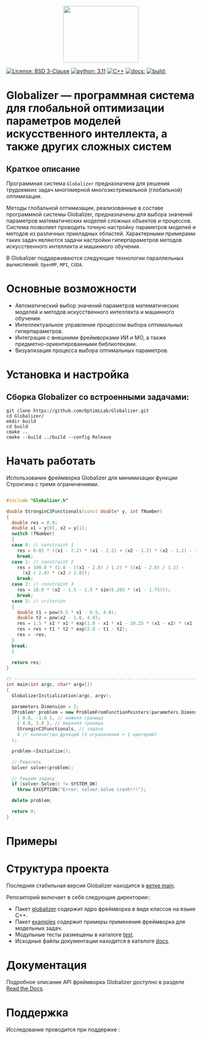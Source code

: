 <p align="center">
  <img src="/docs/iOpt_logo.png" width="200" height="150"/>
</p>

[![License: BSD 3-Clause](https://img.shields.io/badge/License-BSD%203--Clause-green)](LICENSE)
[![python: 3.11](https://img.shields.io/badge/python-3.11-44cc12?style=flat-square&logo=python)](https://www.python.org/downloads/release/python-3110/)
[![C++](https://img.shields.io/badge/C++-17-44cc12?style=flat-square&logo=c%2B%2B)](https://isocpp.org/)
[![docs: ](https://readthedocs.org/projects/ebonite/badge/?style=flat-square)](https://Globalizer.readthedocs.io/ru/latest/)
[![build:](https://github.com/UNN-ITMM-Software/iOpt/actions/workflows/python-app.yml/badge.svg)](https://github.com/OptimLLab/Globalizer/actions)



# Globalizer — программная система для глобальной оптимизации параметров моделей искусственного интеллекта, а также других сложных систем

## Краткое описание
Программная система `Globalizer` предназначена для решения трудоемких задач многомерной многоэкстремальной (глобальной) оптимизации.

Методы глобальной оптимизации, реализованные в составе программной системы Globalizer, предназначены для выбора значений параметров математических моделей сложных объектов и процессов. Система позволяет проводить точную настройку параметров моделей и методов из различных прикладных областей. Характерными примерами таких задач являются задачи настройки гиперпараметров методов искусственного интеллекта и машинного обучения.

В Globalizer поддерживаются следующие технологии параллельных вычислений: `OpenMP`, `MPI`, `CUDA`.

# **Основные возможности**
- Автоматический выбор значений параметров математических моделей и методов искусственного интеллекта и машинного обучения.
- Интеллектуальное управление процессом выбора оптимальных гиперпараметров.
- Интеграция с внешними фреймворками ИИ и МО, а также предметно-ориентированными библиотеками.
- Визуализация процесса выбора оптимальных параметров.


# **Установка и настройка**

## Сборка Globalizer со встроенными задачами:

```
git clone https://github.com/OptimLLab/Globalizer.git
cd Globalizer/
mkdir build
cd build
cmake ..
cmake --build ../build --config Release
```

# **Начать работать**

Использование фреймворка Globalizer для минимизации функции Стронгина с тремя ограничениями.

```\examples\SimpleMain.cpp

#include "Globalizer.h"

double StronginC3Functionals(const double* y, int fNumber)
{
  double res = 0.0;
  double x1 = y[0], x2 = y[1];
  switch (fNumber)
  {
  case 0: // constraint 1
    res = 0.01 * ((x1 - 2.2) * (x1 - 2.2) + (x2 - 1.2) * (x2 - 1.2) - 2.25);
    break;
  case 1: // constraint 2
    res = 100.0 * (1.0 - ((x1 - 2.0) / 1.2) * ((x1 - 2.0) / 1.2) -
      (x2 / 2.0) * (x2 / 2.0));
    break;
  case 2: // constraint 3
    res = 10.0 * (x2 - 1.5 - 1.5 * sin(6.283 * (x1 - 1.75)));
    break;
  case 3: // criterion
  {
    double t1 = pow(0.5 * x1 - 0.5, 4.0);
    double t2 = pow(x2 - 1.0, 4.0);
    res = 1.5 * x1 * x1 * exp(1.0 - x1 * x1 - 20.25 * (x1 - x2) * (x1 - x2));
    res = res + t1 * t2 * exp(2.0 - t1 - t2);
    res = -res;
  }
  break;
  }

  return res;
}

// ------------------------------------------------------------------------------------------------
int main(int argc, char* argv[])
{
  GlobalizerInitialization(argc, argv);

  parameters.Dimension = 2;
  IProblem* problem = new ProblemFromFunctionPointers(parameters.Dimension, // размерность задачи
    { 0.0, -1.0 }, // нижняя граница
    { 4.0, 3.0 }, // верхняя граница
    StronginC3Functionals, // задача
    4 // количество функций (3 ограничения + 1 критерий)
  );

  problem->Initialize();

  // Решатель
  Solver solver(problem);

  // Решаем задачу
  if (solver.Solve() != SYSTEM_OK)
    throw EXCEPTION("Error: solver.Solve crash!!!");

  delete problem;

  return 0;
}
```

# **Примеры**


# **Структура проекта**

Последняя стабильная версия Globalizer находится в [ветке main](https://github.com/OptimLLab/Globalizer/tree/main). 

Репозиторий включает в себя следующие директории::
- Пакет [globalizer](https://github.com/OptimLLab/Globalizer/tree/main/globalizer) содержит ядро фреймворка  в виде  классов на языке C++.
- Пакет [examples](https://github.com/OptimLLab/Globalizer/tree/main/examples) содержит примеры применения фреймворка для модельных задач.
- Модульные тесты размещены в каталоге [test](https://github.com/OptimLLab/Globalizer/tree/main/tests).
- Исходные файлы документации находятся в каталоге [docs](https://github.com/OptimLLab/Globalizer/tree/main/docs).

# **Документация**

Подробное описание API фреймворка Globalizer доступно в разделе [Read the Docs](https://Globalizer.readthedocs.io/ru/latest/).

# **Поддержка**

Исследование проводится при поддержке :
